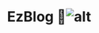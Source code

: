 <h1  align="center">EzBlog 👋</h


![alt](https://github.com/vinhyenvodoi98/EZ-Web-Own-the-internet-Hackathon/blob/master/images/home.png)